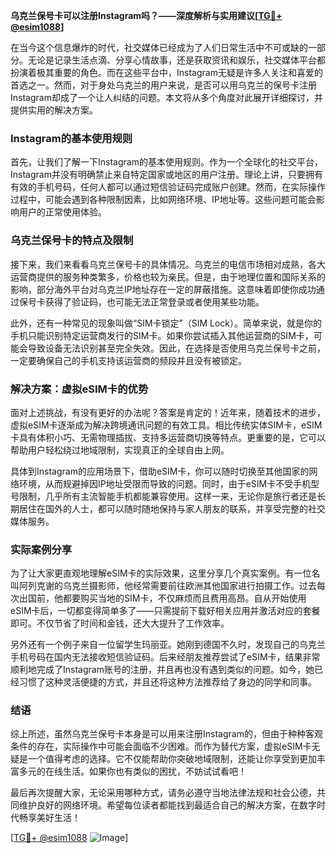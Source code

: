 **乌克兰保号卡可以注册Instagram吗？——深度解析与实用建议[[TG💪+ @esim1088](https://t.me/s/esim1088)]**

在当今这个信息爆炸的时代，社交媒体已经成为了人们日常生活中不可或缺的一部分。无论是记录生活点滴、分享心情故事，还是获取资讯和娱乐，社交媒体平台都扮演着极其重要的角色。而在这些平台中，Instagram无疑是许多人关注和喜爱的首选之一。然而，对于身处乌克兰的用户来说，是否可以用乌克兰的保号卡注册Instagram却成了一个让人纠结的问题。本文将从多个角度对此展开详细探讨，并提供实用的解决方案。

### Instagram的基本使用规则

首先，让我们了解一下Instagram的基本使用规则。作为一个全球化的社交平台，Instagram并没有明确禁止来自特定国家或地区的用户注册。理论上讲，只要拥有有效的手机号码，任何人都可以通过短信验证码完成账户创建。然而，在实际操作过程中，可能会遇到各种限制因素，比如网络环境、IP地址等。这些问题可能会影响用户的正常使用体验。

### 乌克兰保号卡的特点及限制

接下来，我们来看看乌克兰保号卡的具体情况。乌克兰的电信市场相对成熟，各大运营商提供的服务种类繁多，价格也较为亲民。但是，由于地理位置和国际关系的影响，部分海外平台对乌克兰IP地址存在一定的屏蔽措施。这意味着即使你成功通过保号卡获得了验证码，也可能无法正常登录或者使用某些功能。

此外，还有一种常见的现象叫做“SIM卡锁定”（SIM Lock）。简单来说，就是你的手机只能识别特定运营商发行的SIM卡。如果你尝试插入其他运营商的SIM卡，可能会导致设备无法识别甚至完全失效。因此，在选择是否使用乌克兰保号卡之前，一定要确保自己的手机支持该运营商的频段并且没有被锁定。

### 解决方案：虚拟eSIM卡的优势

面对上述挑战，有没有更好的办法呢？答案是肯定的！近年来，随着技术的进步，虚拟eSIM卡逐渐成为解决跨境通讯问题的有效工具。相比传统实体SIM卡，eSIM卡具有体积小巧、无需物理插拔、支持多运营商切换等特点。更重要的是，它可以帮助用户轻松绕过地域限制，实现真正的全球自由上网。

具体到Instagram的应用场景下，借助eSIM卡，你可以随时切换至其他国家的网络环境，从而规避掉因IP地址受限而导致的问题。同时，由于eSIM卡不受手机型号限制，几乎所有主流智能手机都能兼容使用。这样一来，无论你是旅行者还是长期居住在国外的人士，都可以随时随地保持与家人朋友的联系，并享受完整的社交媒体服务。

### 实际案例分享

为了让大家更直观地理解eSIM卡的实际效果，这里分享几个真实案例。有一位名叫阿列克谢的乌克兰摄影师，他经常需要前往欧洲其他国家进行拍摄工作。过去每次出国前，他都要购买当地的SIM卡，不仅麻烦而且费用高昂。自从开始使用eSIM卡后，一切都变得简单多了——只需提前下载好相关应用并激活对应的套餐即可。不仅节省了时间和金钱，还大大提升了工作效率。

另外还有一个例子来自一位留学生玛丽亚。她刚到德国不久时，发现自己的乌克兰手机号码在国内无法接收短信验证码。后来经朋友推荐尝试了eSIM卡，结果非常顺利地完成了Instagram账号的注册，并且再也没有遇到类似的问题。如今，她已经习惯了这种灵活便捷的方式，并且还将这种方法推荐给了身边的同学和同事。

### 结语

综上所述，虽然乌克兰保号卡本身是可以用来注册Instagram的，但由于种种客观条件的存在，实际操作中可能会面临不少困难。而作为替代方案，虚拟eSIM卡无疑是一个值得考虑的选择。它不仅能帮助你突破地域限制，还能让你享受到更加丰富多元的在线生活。如果你也有类似的困扰，不妨试试看吧！

最后再次提醒大家，无论采用哪种方式，请务必遵守当地法律法规和社会公德，共同维护良好的网络环境。希望每位读者都能找到最适合自己的解决方案，在数字时代畅享美好生活！

[[TG💪+ @esim1088](https://t.me/s/esim1088) ![Image](https://i.postimg.cc/4NQfJmqS/Snipaste-2025-05-13-00-14-12.png)]